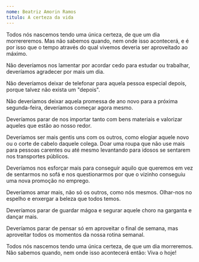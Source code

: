 ```yaml
---
nome: Beatriz Amorin Ramos
titulo: A certeza da vida
---
```


Todos nós nascemos tendo uma única certeza, de que um dia morrereremos. Mas não sabemos quando, nem onde isso acontecerá, e é por isso que o tempo através do  qual vivemos deveria ser aproveitado ao máximo.

Não deveríamos nos lamentar por acordar cedo para estudar ou trabalhar, deveríamos agradecer por mais um dia.

Não deveríamos deixar de telefonar  para aquela pessoa especial depois, porque talvez não exista um "depois".

Não deveríamos deixar aquela promessa de ano novo para a próxima segunda-feira, deveríamos começar agora mesmo.

Deveríamos parar de nos importar tanto com bens materiais e valorizar aqueles que estão ao nosso redor.

Deveríamos ser mais gentis uns com os outros, como elogiar aquele novo ou o  corte de cabelo daquele colega. Doar  uma roupa que não use mais para pessoas carentes ou até mesmo levantando para idosos se sentarem nos transportes públicos.

Deveríamos nos esforçar mais para conseguir aquilo que queremos em vez de sentarmos  no sofá e nos  questionarmos por que o vizinho conseguiu uma nova promoção no emprego.

Deveríamos amar mais, não só os outros, como nós mesmos. Olhar-nos no espelho e enxergar a beleza que todos temos.

Deveríamos parar de guardar mágoa e segurar aquele choro na garganta e dançar mais.

Deveríamos parar de pensar só em aproveitar o final de semana, mas  aproveitar todos os momentos da nossa rotina semanal.

Todos nós nascemos tendo uma única certeza, de que um dia  morreremos. Não sabemos quando, nem onde isso acontecerá então:  Viva o hoje!







